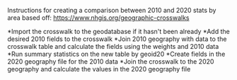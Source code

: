 Instructions for creating a comparison between 2010 and 2020 stats by area based off:
https://www.nhgis.org/geographic-crosswalks

*Import the crosswalk to the geodatabase if it hasn't been already
*Add the desired 2010 fields to the crosswalk
*Join 2010 geography with data to the crosswalk table and calculate the fields using the weights and 2010 data
*Run summary statistics on the new table by geoid20
*Create fields in the 2020 geography file for the 2010 data
*Join the crosswalk to the 2020 geography and calculate the values in the 2020 geography file
